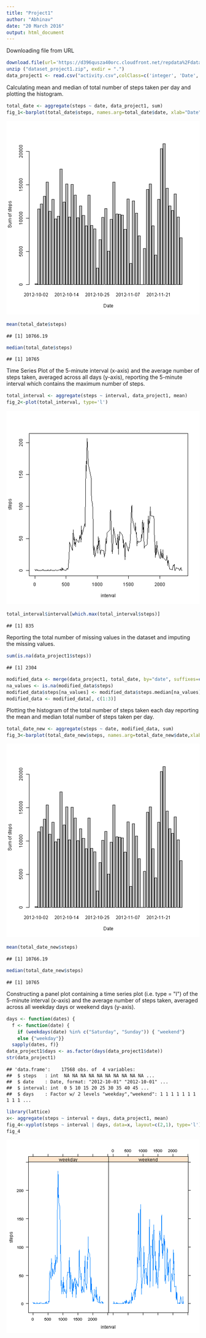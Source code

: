 ```yaml
---
title: "Project1"
author: "Abhinav"
date: "20 March 2016"
output: html_document
---
```


Downloading file from URL 


```r
download.file(url='https://d396qusza40orc.cloudfront.net/repdata%2Fdata%2Factivity.zip',dest="dataset_project1.zip",mode="wb")
unzip ("dataset_project1.zip", exdir = ".")
data_project1 <- read.csv("activity.csv",colClass=c('integer', 'Date', 'integer'))
```

Calculating mean and median of total number of steps taken per day and plotting the histogram.


```r
total_date <- aggregate(steps ~ date, data_project1, sum)
fig_1<-barplot(total_date$steps, names.arg=total_date$date, xlab="Date", ylab="Sum of steps",)
```

![plot of chunk unnamed-chunk-2](https://github.com/abhinav-piplani/RepData_PeerAssessment1/blob/master/unnamed-chunk-2-1.png)

```r
mean(total_date$steps)
```

```
## [1] 10766.19
```

```r
median(total_date$steps)
```

```
## [1] 10765
```

Time Series Plot of the 5-minute interval (x-axis) and the average number of steps taken, averaged across all days (y-axis), reporting the 5-minute interval which contains the maximum number of steps.


```r
total_interval <- aggregate(steps ~ interval, data_project1, mean)
fig_2<-plot(total_interval, type='l')
```

![plot of chunk unnamed-chunk-3](https://github.com/abhinav-piplani/RepData_PeerAssessment1/blob/master/unnamed-chunk-3-1.png)

```r
total_interval$interval[which.max(total_interval$steps)]
```

```
## [1] 835
```

Reporting the total number of missing values in the dataset and imputing the missing values.


```r
sum(is.na(data_project1$steps))
```

```
## [1] 2304
```

```r
modified_data <- merge(data_project1, total_date, by="date", suffixes=c("", ".median"))
na_values <- is.na(modified_data$steps)
modified_data$steps[na_values] <- modified_data$steps.median[na_values]
modified_data <- modified_data[, c(1:3)]
```

Plotting the histogram of the total number of steps taken each day  reporting the mean and median total number of steps taken per day. 
 

```r
total_date_new <- aggregate(steps ~ date, modified_data, sum)
fig_3<-barplot(total_date_new$steps, names.arg=total_date_new$date,xlab="Date", ylab="Sum of steps",)
```

![plot of chunk unnamed-chunk-5](https://github.com/abhinav-piplani/RepData_PeerAssessment1/blob/master/unnamed-chunk-5-1.png)

```r
mean(total_date_new$steps)
```

```
## [1] 10766.19
```

```r
median(total_date_new$steps)
```

```
## [1] 10765
```

Constructing a panel plot containing a time series plot (i.e. type = "l") of the 5-minute interval (x-axis) and the average number of steps taken, averaged across all weekday days or weekend days (y-axis).


```r
days <- function(dates) {
  f <- function(date) {
    if (weekdays(date) %in% c("Saturday", "Sunday")) { "weekend"}
    else {"weekday"}}
  sapply(dates, f)}
data_project1$days <- as.factor(days(data_project1$date))
str(data_project1)
```

```
## 'data.frame':	17568 obs. of  4 variables:
##  $ steps   : int  NA NA NA NA NA NA NA NA NA NA ...
##  $ date    : Date, format: "2012-10-01" "2012-10-01" ...
##  $ interval: int  0 5 10 15 20 25 30 35 40 45 ...
##  $ days    : Factor w/ 2 levels "weekday","weekend": 1 1 1 1 1 1 1 1 1 1 ...
```

```r
library(lattice)
x<- aggregate(steps ~ interval + days, data_project1, mean)
fig_4<-xyplot(steps ~ interval | days, data=x, layout=c(2,1), type='l')
fig_4
```

![plot of chunk unnamed-chunk-6](https://github.com/abhinav-piplani/RepData_PeerAssessment1/blob/master/unnamed-chunk-6-1.png)


